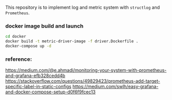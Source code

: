 This repository is to implement log and metric system with `structlog` and `Prometheus`. 

### docker image build and launch
```bash
cd docker
docker build -t metric-driver-image -f driver.Dockerfile .
docker-compose up -d
```

### reference:
https://medium.com/@e.ahmadi/monitoring-your-system-with-prometheus-and-grafana-efb328cedd4b
https://stackoverflow.com/questions/49829423/prometheus-add-target-specific-label-in-static-configs
https://medium.com/swlh/easy-grafana-and-docker-compose-setup-d0f6f9fcec13
